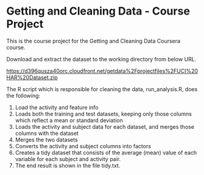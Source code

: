 # Getting and Cleaning Data - Course Project

This is the course project for the Getting and Cleaning Data Coursera course. 

Download and extract the dataset to the working directory from below URL.

https://d396qusza40orc.cloudfront.net/getdata%2Fprojectfiles%2FUCI%20HAR%20Dataset.zip

The R script which is responsible for cleaning the data, run_analysis.R, does the following:
1. Load the activity and feature info
2. Loads both the training and test datasets, keeping only those columns which reflect a mean or standard deviation
3. Loads the activity and subject data for each dataset, and merges those columns with the dataset
4. Merges the two datasets
5. Converts the activity and subject columns into factors
6. Creates a tidy dataset that consists of the average (mean) value of each variable for each subject and activity pair.
7. The end result is shown in the file tidy.txt.
